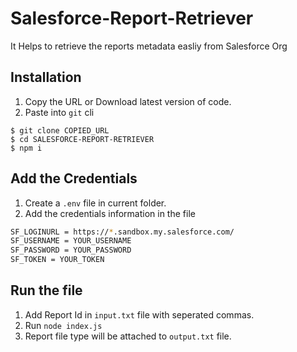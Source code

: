 # Salesforce-Report-Retriever

It Helps to retrieve the reports metadata easliy from Salesforce Org

## Installation

1. Copy the URL or Download latest version of code.
2. Paste into `git` cli

```git
$ git clone COPIED_URL
$ cd SALESFORCE-REPORT-RETRIEVER
$ npm i
```
## Add the Credentials

1. Create a `.env` file in current folder.
2. Add the credentials information in the file

```bash
SF_LOGINURL = https://*.sandbox.my.salesforce.com/
SF_USERNAME = YOUR_USERNAME
SF_PASSWORD = YOUR_PASSWORD
SF_TOKEN = YOUR_TOKEN
```

## Run the file

1. Add Report Id in `input.txt` file with seperated commas.
2. Run `node index.js`
3. Report file type will be attached to `output.txt` file.




